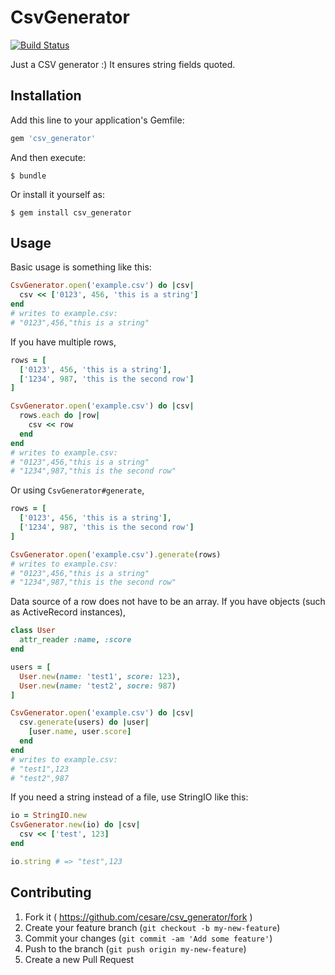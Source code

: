 # CsvGenerator

[![Build Status](https://semaphoreapp.com/api/v1/projects/ad79168d-d8c1-45c5-9a25-6e8354304f83/300861/badge.png)](https://semaphoreapp.com/cesare/csv_generator)

Just a CSV generator :)
It ensures string fields quoted.

## Installation

Add this line to your application's Gemfile:

```ruby
gem 'csv_generator'
```

And then execute:

    $ bundle

Or install it yourself as:

    $ gem install csv_generator

## Usage

Basic usage is something like this:

```ruby
CsvGenerator.open('example.csv') do |csv|
  csv << ['0123', 456, 'this is a string']
end
# writes to example.csv:
# "0123",456,"this is a string"
```

If you have multiple rows,

```ruby
rows = [
  ['0123', 456, 'this is a string'],
  ['1234', 987, 'this is the second row']
]

CsvGenerator.open('example.csv') do |csv|
  rows.each do |row|
    csv << row
  end
end
# writes to example.csv:
# "0123",456,"this is a string"
# "1234",987,"this is the second row"
```

Or using `CsvGenerator#generate`,

```ruby
rows = [
  ['0123', 456, 'this is a string'],
  ['1234', 987, 'this is the second row']
]

CsvGenerator.open('example.csv').generate(rows)
# writes to example.csv:
# "0123",456,"this is a string"
# "1234",987,"this is the second row"
```

Data source of a row does not have to be an array.
If you have objects (such as ActiveRecord instances),

```ruby
class User
  attr_reader :name, :score
end

users = [
  User.new(name: 'test1', score: 123),
  User.new(name: 'test2', socre: 987)
]

CsvGenerator.open('example.csv') do |csv|
  csv.generate(users) do |user|
    [user.name, user.score]
  end
end
# writes to example.csv:
# "test1",123
# "test2",987
```

If you need a string instead of a file, use StringIO like this:

```ruby
io = StringIO.new
CsvGenerator.new(io) do |csv|
  csv << ['test', 123]
end

io.string # => "test",123
```

## Contributing

1. Fork it ( https://github.com/cesare/csv_generator/fork )
2. Create your feature branch (`git checkout -b my-new-feature`)
3. Commit your changes (`git commit -am 'Add some feature'`)
4. Push to the branch (`git push origin my-new-feature`)
5. Create a new Pull Request
